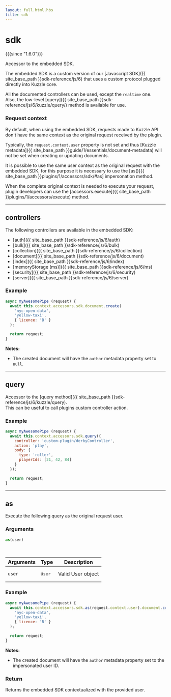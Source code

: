 ```yaml
---
layout: full.html.hbs
title: sdk
---
```


# sdk

{{{since "1.6.0"}}}

Accessor to the embedded SDK. 

The embedded SDK is a custom version of our [Javascript SDK]({{ site_base_path }}sdk-reference/js/6) that uses a custom protocol plugged directly into Kuzzle core.  

All the documented controllers can be used, except the `realtime` one.  
Also, the low-level [query]({{ site_base_path }}sdk-reference/js/6/kuzzle/query/) method is available for use.

### Request context

By default, when using the embedded SDK, requests made to Kuzzle API don't have the same context as the original request received by the plugin.

Typically, the `request.context.user` property is not set and thus [Kuzzle metadata]({{ site_base_path }}guide/1/essentials/document-metadata) will not be set when creating or updating documents.

It is possible to use the same user context as the original request with the embedded SDK, for this purpose it is necessary to use the [as()[{{ site_base_path }}plugins/1/accessors/sdk/#as] impersonation method.

When the complete original context is needed to execute your request, plugin developers can use the [accessors.execute]({{ site_base_path }}plugins/1/accessors/execute) method.

---

## controllers

The following controllers are available in the embedded SDK:
  - [auth]({{ site_base_path }}sdk-reference/js/6/auth)
  - [bulk]({{ site_base_path }}sdk-reference/js/6/bulk)
  - [collection]({{ site_base_path }}sdk-reference/js/6/collection)
  - [document]({{ site_base_path }}sdk-reference/js/6/document)
  - [index]({{ site_base_path }}sdk-reference/js/6/index)
  - [memoryStorage (ms)]({{ site_base_path }}sdk-reference/js/6/ms)
  - [security]({{ site_base_path }}sdk-reference/js/6/security)
  - [server]({{ site_base_path }}sdk-reference/js/6/server)

### Example

```javascript
async myAwesomePipe (request) {
  await this.context.accessors.sdk.document.create(
    'nyc-open-data',
    'yellow-taxi',
    { licence: 'B' }
  );

  return request;
}
```

**Notes:**

* The created document will have the `author` metadata property set to `null`.

---

## query

Accessor to the [query method]({{ site_base_path }}sdk-reference/js/6/kuzzle/query).  
This can be useful to call plugins custom controller action.

### Example

```javascript
async myAwesomePipe (request) {
  await this.context.accessors.sdk.query({
    controller: 'custom-plugin/derbyController',
    action: 'play',
    body: {
      type: 'roller',
      playerIds: [21, 42, 84]
    }
  });

  return request;
}
```

---

## as

Execute the following query as the original request user.

### Arguments

```javascript
as(user)
```

<br/>

| Arguments | Type | Description |
|-----------|------|-------------|
| `user` | <pre>User</pre> | Valid User object |

### Example

```javascript
async myAwesomePipe (request) {
  await this.context.accessors.sdk.as(request.context.user).document.create(
    'nyc-open-data',
    'yellow-taxi',
    { licence: 'B' }
  );

  return request;
}
```

**Notes:**

* The created document will have the `author` metadata property set to the impersonated user ID.

### Return

Returns the embedded SDK contextualized with the provided user.
